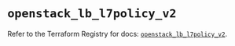 # `openstack_lb_l7policy_v2`

Refer to the Terraform Registry for docs: [`openstack_lb_l7policy_v2`](https://registry.terraform.io/providers/terraform-provider-openstack/openstack/3.0.0/docs/resources/lb_l7policy_v2).
